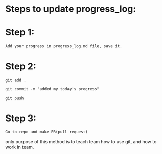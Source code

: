 # Steps to update progress_log:


# Step 1:
```
Add your progress in progress_log.md file, save it.
```
# Step 2:
```
git add .

git commit -m "added my today's progress"

git push
```
# Step 3:
```
Go to repo and make PR(pull request)
```


only purpose of this method is to teach team how to use git, and how to work in team.